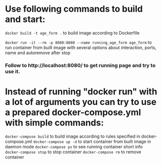 # Use following commands to build and start:

`docker build -t age_form .` to build image according to Dockerfile

`docker run -it --rm -p 8080:8080 --name running_age_form age_form` to run container from built image with several options about interaction, ports, name and autoremove after stop

### Follow to http://localhost:8080/ to get running page and try to use it.

# Instead of running "docker run" with a lot of arguments you can try to use a prepared docker-compose.yml with simple commands:

`docker-compose build` to build image according to rules specified in docker-compose.yml
`docker-compose up -d` to start container from built image in daemon mode
`docker-compose ps` to see running container short info
`docker-compose stop` to stop container
`docker-compose rm` to remove container
